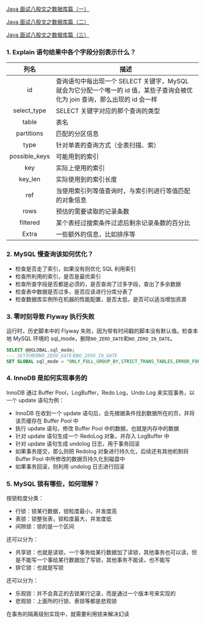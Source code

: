 [Java 面试八股文之数据库篇（一）](https://mp.weixin.qq.com/s?__biz=MzU2NzAzMjQyOA==&mid=2247484198&idx=1&sn=c3c4dc133cceb410af6c7aa87daf5693)

[Java 面试八股文之数据库篇（二）](https://mp.weixin.qq.com/s?__biz=MzU2NzAzMjQyOA==&mid=2247484249&idx=1&sn=29ec3a6d6aea84fb15da9922e7f665bc)

[Java 面试八股文之数据库篇（三）](https://mp.weixin.qq.com/s?__biz=MzU2NzAzMjQyOA==&mid=2247484284&idx=1&sn=ea4a2b07a7b4524292208798d912dbe7)

### 1. Explain 语句结果中各个字段分别表示什么？

|     列名      | 描述                                                         |
| :-----------: | ------------------------------------------------------------ |
|      id       | 查询语句中每出现一个 SELECT 关键字，MySQL 就会为它分配一个唯一的 id 值，某些子查询会被优化为 join 查询，那么出现的 id 会一样 |
|  select_type  | SELECT 关键字对应的那个查询的类型                            |
|     table     | 表名                                                         |
|  partitions   | 匹配的分区信息                                               |
|     type      | 针对单表的查询方式（全表扫描、索）                           |
| possible_keys | 可能用到的索引                                               |
|      key      | 实际上使用的索引                                             |
|    key_len    | 实际使用到的索引长度                                         |
|      ref      | 当使用索引列等值查询时，与索引列进行等值匹配的对象信息       |
|     rows      | 预估的需要读取的记录条数                                     |
|   filtered    | 某个表经过搜索条件过滤后剩余记录条数的百分比                 |
|     Extra     | 一些额外的信息，比如排序等                                   |

### 2. MySQL 慢查询该如何优化？

- 检查是否走了索引，如果没有则优化 SQL 利用索引
- 检查所利用的索引，是否是最优索引
- 检查所查字段是否都是必须的，是否查询了过多字段，查出了多余数据
- 检查表中数据是否过多，是否应该进行分库分表了
- 检查数据库实例所在机器的性能配置，是否太低，是否可以适当增加资源

### 3. 零时刻导致 Flyway 执行失败

运行时，历史脚本中的 Flyway 失败，因为带有时间戳的脚本没有默认值。检查本地 MySQL 环境的 sql_mode，删除`NO_ZERO_DATE`和`NO_ZERO_IN_DATE`。

```sql
SELECT @@GLOBAL.sql_mode;
--- SET时移除NO_ZERO_DATE和NO_ZERO_IN_DATE
SET GLOBAL sql_mode = "ONLY_FULL_GROUP_BY,STRICT_TRANS_TABLES,ERROR_FOR_DIVISION_BY_ZERO,NO_AUTO_CREATE_USER,NO_ENGINE_SUBSTITUTION";
```

### 4. InnoDB 是如何实现事务的

InnoDB 通过 Buffer Pool，LogBuffer，Redo Log，Undo Log 来实现事务，以一个 update 语句为例：

- InnoDB 在收到一个 update 语句后，会先根据条件找到数据所在的页，并将该页缓存在 Buffer Pool 中
- 执行 update 语句，修改 Buffer Pool 中的数据，也就是内存中的数据
- 针对 update 语句生成一个 RedoLog 对象，并存入 LogBuffer 中
- 针对 update 语句生成 undolog 日志，用于事务回滚
- 如果事务提交，那么则把 Redolog 对象进行持久化，后续还有其他机制将 Buffer Pool 中所修改的数据页持久化到磁盘中
- 如果事务回滚，则利用 undolog 日志进行回滚

### 5. MySQL 锁有哪些，如何理解？
按锁粒度分类：

- 行锁：锁某行数据，锁粒度最小，并发度高
- 表锁：锁整张表，锁粒度最大，并发度低
- 间隙锁：锁的是一个区间

还可以分为：

- 共享锁：也就是读锁，一个事务给某行数据加了读锁，其他事务也可以读，但是不能写一个事给某行数据加了写锁，其他事务不能读，也不能写
- 排它锁：也就是写锁

还可以分为：

- 乐观锁：并不会真正的去锁某行记录，而是通过一个版本号来实现的
- 悲观锁：上面所的行锁、表锁等都是悲观锁

在事务的隔离级别实现中，就需要利用锁来解决幻读

